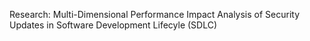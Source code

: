 Research: Multi-Dimensional Performance Impact Analysis of Security Updates in Software Development Lifecyle (SDLC)

